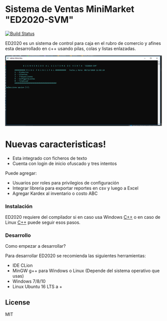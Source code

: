 # Sistema de Ventas MiniMarket  "ED2020-SVM"

[![Build Status](https://travis-ci.org/joemccann/dillinger.svg?branch=master)](https://travis-ci.org/joemccann/dillinger)

ED2020 es un sistema de control para caja en el rubro de comercio y afines esta desarrollado en c++ usando pilas, colas y listas enlazadas.

![Drag Racing](./docs/ED2020-SVM.PNG)

# Nuevas caracteristicas!

  - Esta integrado con ficheros de texto
  - Cuenta con login de inicio ofuscado y tres intentos


Puede agregar:
  - Usuarios por roles para privilegios de configuración
  - Integrar libreria para exportar reportes en csv y luego a Excel
  - Agregar Kardex al inventario o costo ABC

### Instalación

ED2020 requiere del compilador si en caso usa Windows [C++](https://sourceforge.net/projects/mingw/files/)  o en caso de Linux [C++](https://linuxconfig.org/how-to-install-g-the-c-compiler-on-ubuntu-18-04-bionic-beaver-linux)  puede seguir esos pasos.

### Desarrollo

Como empezar a desarrollar?

Para desarrollar ED2020 se recomienda las siguientes herramientas:

* IDE CLion 
* MinGW g++ para Windows o Linux (Depende del sistema operativo que usas)
* Windows 7/8/10
* Linux Ubuntu 16 LTS a +

License
----

MIT

